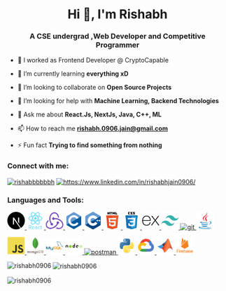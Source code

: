 <h1 align="center">Hi 👋, I'm Rishabh </h1>
<h3 align="center">A CSE undergrad ,Web Developer and Competitive Programmer </h3>

<p align="left"> <a href="https://twitter.com/rishabbbbbbh><img src="https://img.shields.io/twitter/follow/rishabbbbbbh?logo=twitter&style=for-the-badge" alt="jalebi" /></a> </p>

- 🔭 I worked as Frontend Developer @ CryptoCapable

- 🌱 I’m currently learning **everything xD**

- 👯 I’m looking to collaborate on **Open Source Projects**

- 🤝 I’m looking for help with **Machine Learning, Backend Technologies**

- 💬 Ask me about **React.Js, NextJs, Java, C++, ML**

- 📫 How to reach me **rishabh.0906.jain@gmail.com**

- ⚡ Fun fact **Trying to find something from nothing**

<h3 align="left">Connect with me:</h3>
<p align="left">
<a href="https://twitter.com/rishabbbbbbh" target="blank"><img align="center" src="https://raw.githubusercontent.com/rahuldkjain/github-profile-readme-generator/master/src/images/icons/Social/twitter.svg" alt="rishabbbbbbh" height="30" width="40" /></a>
<a href="https://www.linkedin.com/in/rishabhjain0906/" target="blank"><img align="center" src="https://raw.githubusercontent.com/rahuldkjain/github-profile-readme-generator/master/src/images/icons/Social/linked-in-alt.svg" alt="https://www.linkedin.com/in/rishabhjain0906/" height="30" width="40" /></a>
</p>

<h3 align="left">Languages and Tools:</h3>

<p align="left">
    <a href="https://nextjs.org/docs" target="_blank"> <img src="https://raw.githubusercontent.com/devicons/devicon/master/icons/nextjs/nextjs-original.svg" alt="nextjs" width="40" height="40"/> </a>
  <a href="https://reactjs.org" target="_blank"> <img src="https://raw.githubusercontent.com/devicons/devicon/master/icons/react/react-original-wordmark.svg" alt="react" width="40" height="40"/> </a>
     <a href="https://redux.org" target="_blank"> <img src="https://raw.githubusercontent.com/devicons/devicon/master/icons/redux/redux-original.svg" alt="redux" width="40" height="40"/> </a>
  <a href="https://www.cprogramming.com/" target="_blank"> <img src="https://raw.githubusercontent.com/devicons/devicon/master/icons/c/c-original.svg" alt="c" width="40" height="40"/> </a> <a href="https://www.w3schools.com/cpp/" target="_blank"> <img src="https://raw.githubusercontent.com/devicons/devicon/master/icons/cplusplus/cplusplus-original.svg" alt="cplusplus" width="40" height="40"/> </a>
   <a href="https://developer.mozilla.org/en-US/docs/Web/HTML" target="_blank"> <img src="https://raw.githubusercontent.com/devicons/devicon/master/icons/html5/html5-original-wordmark.svg" alt="css3" width="40" height="40"/> </a> 
    <a href="https://www.w3schools.com/css/" target="_blank"> <img src="https://raw.githubusercontent.com/devicons/devicon/master/icons/css3/css3-original-wordmark.svg" alt="css3" width="40" height="40"/> </a> 
    <a href="https://expressjs.com" target="_blank"> <img src="https://raw.githubusercontent.com/devicons/devicon/master/icons/express/express-original.svg" alt="express" width="40" height="40"/>
    <a href="https://tailwindui.com" target="_blank"> <img src="https://raw.githubusercontent.com/devicons/devicon/master/icons/tailwindcss/tailwindcss-plain.svg" alt="tailwingcss" width="40" height="40"/>
    <a href="https://git-scm.com/" target="_blank"> <img src="https://www.vectorlogo.zone/logos/git-scm/git-scm-icon.svg" alt="git" width="40" height="40"/> </a> 
  <a href="https://www.java.com" target="_blank"> <img src="https://raw.githubusercontent.com/devicons/devicon/master/icons/java/java-original.svg" alt="java" width="40" height="40"/> </a>
    </p>
   <p align=left>
    <a href="https://developer.mozilla.org/en-US/docs/Web/JavaScript" target="_blank"> <img src="https://raw.githubusercontent.com/devicons/devicon/master/icons/javascript/javascript-original.svg" alt="javascript" width="40" height="40"/> </a>  <a href="https://www.mongodb.com/" target="_blank"> <img src="https://raw.githubusercontent.com/devicons/devicon/master/icons/mongodb/mongodb-original-wordmark.svg" alt="mongodb" width="40" height="40"/> </a> <a href="https://www.mysql.com/" target="_blank"> <img src="https://raw.githubusercontent.com/devicons/devicon/master/icons/mysql/mysql-original-wordmark.svg" alt="mysql" width="40" height="40"/> </a> <a href="https://nodejs.org" target="_blank"> <img src="https://raw.githubusercontent.com/devicons/devicon/master/icons/nodejs/nodejs-original-wordmark.svg" alt="nodejs" width="40" height="40"/> </a>  <a href="https://postman.com" target="_blank"> <img src="https://www.vectorlogo.zone/logos/getpostman/getpostman-icon.svg" alt="postman" width="40" height="40"/> </a> <a href="https://www.python.org" target="_blank"> <img src="https://raw.githubusercontent.com/devicons/devicon/master/icons/python/python-original.svg" alt="python" width="40" height="40"/> </a>
    <a href="https://cloud.google.com" target="_blank"> <img src="https://raw.githubusercontent.com/devicons/devicon/master/icons/googlecloud/googlecloud-original.svg" alt="google cloud" width="40" height="40"/> </a>
    <a href="https://in.mathworks.com/help/matlab/" target="_blank"> <img src="https://raw.githubusercontent.com/devicons/devicon/master/icons/matlab/matlab-original.svg" alt="matlab" width="40" height="40"/> </a>
    <a href="https://firebase.google.com" target="_blank"> <img src="https://raw.githubusercontent.com/devicons/devicon/master/icons/firebase/firebase-plain-wordmark.svg" alt="firebase" width="40" height="40"/> </a>
    </p>

<p><img align="left" src="https://github-readme-stats.vercel.app/api/top-langs?username=rishabh0906&show_icons=true&locale=en&layout=compact" alt="rishabh0906" /></p>

<p>&nbsp;<img align="center" src="https://github-readme-stats.vercel.app/api?username=rishabh0906&show_icons=true&locale=en" alt="rishabh0906" /></p>

<p><img align="center" src="https://github-readme-streak-stats.herokuapp.com/?user=rishabh0906&" alt="rishabh0906" /></p>



